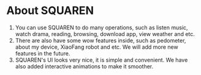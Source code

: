 # About SQUAREN
1. You can use SQUAREN to do many operations, such as listen music, watch drama, reading, browsing, download app, view weather and etc.
2. There are also have some wow features inside, such as pedometer, about my device, XiaoFang robot and etc. We will add more new features in the future.
3. SQUAREN's UI looks very nice, it is simple and convenient. We have also added interactive animations to make it smoother.
